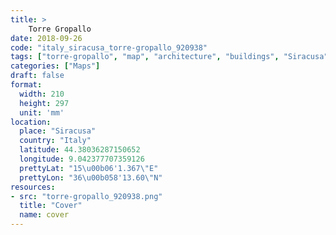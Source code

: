 ```yaml
---
title: > 
    Torre Gropallo
date: 2018-09-26
code: "italy_siracusa_torre-gropallo_920938"
tags: ["torre-gropallo", "map", "architecture", "buildings", "Siracusa", "Italy"]
categories: ["Maps"]
draft: false
format:
  width: 210
  height: 297
  unit: 'mm'
location:
  place: "Siracusa"
  country: "Italy"
  latitude: 44.38036287150652
  longitude: 9.042377707359126
  prettyLat: "15\u00b06'1.367\"E"
  prettyLon: "36\u00b058'13.60\"N"
resources:
- src: "torre-gropallo_920938.png"
  title: "Cover"
  name: cover
---
```

